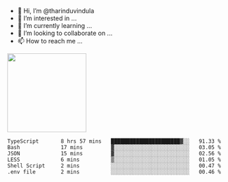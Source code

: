 - 👋 Hi, I’m @tharinduvindula
- 👀 I’m interested in ...
- 🌱 I’m currently learning ...
- 💞️ I’m looking to collaborate on ...
- 📫 How to reach me ...

<!---
tharinduvindula/tharinduvindula is a ✨ special ✨ repository because its `README.md` (this file) appears on your GitHub profile.
You can click the Preview link to take a look at your changes.
--->

<img height="180em" src="https://github-readme-stats.vercel.app/api?username=tharinduvindula&show_icons=true&hide_border=false&&count_private=true&include_all_commits=true" />


<!--START_SECTION:waka-->

```text
TypeScript       8 hrs 57 mins   ██████████████████████▓░░   91.33 %
Bash             17 mins         ▓░░░░░░░░░░░░░░░░░░░░░░░░   03.05 %
JSON             15 mins         ▓░░░░░░░░░░░░░░░░░░░░░░░░   02.56 %
LESS             6 mins          ▒░░░░░░░░░░░░░░░░░░░░░░░░   01.05 %
Shell Script     2 mins          ░░░░░░░░░░░░░░░░░░░░░░░░░   00.47 %
.env file        2 mins          ░░░░░░░░░░░░░░░░░░░░░░░░░   00.46 %
```

<!--END_SECTION:waka-->
